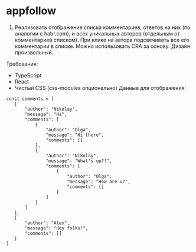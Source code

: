 # appfollow

1. Реализовать отображение списка комментариев, ответов на них (по аналогии с habr.com), и всех уникальных авторов (отдельным от комментариев списком). При клике на автора подсвечивать все его комментарии в списке. Можно использовать CRA за основу. Дизайн произвольный.
 
Требования:
- TypeScript
- React
- Чистый CSS (css-modules опционально)
Данные для отображения:

```
const comments = [
   {
       "author": "Nikolay",
       "message": "Hi",
       "comments": [
           {
               "author": "Olga",
               "message": "Hi there",
               "comments": []
           },
           {
               "author": "Nikolay",
               "message": "What's up?!",
               "comments": [
                   {
                       "author": "Olga",
                       "message": "How are u?",
                       "comments": []
                   }
               ]
           }
       ]
   },
   {
       "author": "Alex",
       "message": "Hey folks!",
       "comments": []
   }
]
```

